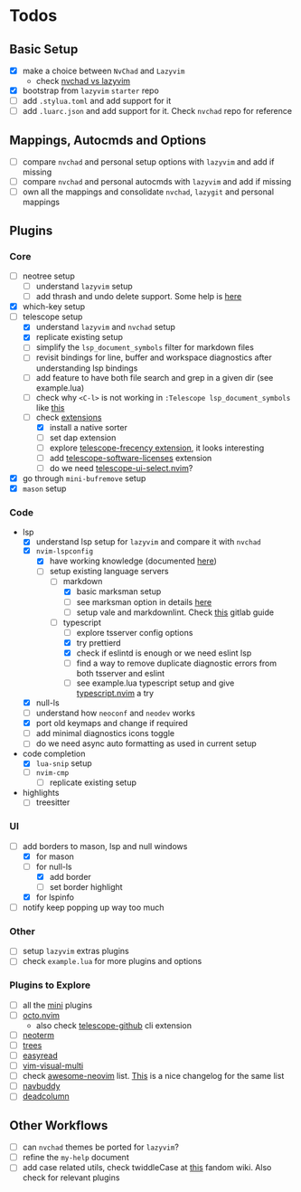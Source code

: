 # Todos

## Basic Setup

- [x] make a choice between `NvChad` and `Lazyvim`
  - check [nvchad vs lazyvim](./nvchad-vs-lazyvim.md)
- [x] bootstrap from `lazyvim` `starter` repo
- [ ] add `.stylua.toml` and add support for it
- [ ] add `.luarc.json` and add support for it. Check `nvchad` repo for reference

## Mappings, Autocmds and Options

- [ ] compare `nvchad` and personal setup options with `lazyvim` and add if missing
- [ ] compare `nvchad` and personal autocmds with `lazyvim` and add if missing
- [ ] own all the mappings and consolidate `nvchad`, `lazygit` and personal mappings

## Plugins

### Core

- [ ] neotree setup
  - [ ] understand `lazyvim` setup
  - [ ] add thrash and undo delete support. Some help is
        [here](https://github.com/nvim-neo-tree/neo-tree.nvim/issues/202)
- [x] which-key setup
- [ ] telescope setup
  - [x] understand `lazyvim` and `nvchad` setup
  - [x] replicate existing setup
  - [ ] simplify the `lsp_document_symbols` filter for markdown files
  - [ ] revisit bindings for line, buffer and workspace diagnostics after understanding lsp bindings
  - [ ] add feature to have both file search and grep in a given dir (see example.lua)
  - [ ] check why `<C-l>` is not working in `:Telescope lsp_document_symbols` like
        [this](https://user-images.githubusercontent.com/39233597/110256294-57385c00-7f98-11eb-86e9-9f647bb2a659.mp4)
  - [ ] check [extensions](https://github.com/nvim-telescope/telescope.nvim/wiki/Extensions)
    - [x] install a native sorter
    - [ ] set dap extension
    - [ ] explore [telescope-frecency extension](https://github.com/nvim-telescope/telescope-frecency.nvim), it looks
          interesting
    - [ ] add [telescope-software-licenses](https://github.com/chip/telescope-software-licenses.nvim) extension
    - [ ] do we need [telescope-ui-select.nvim](https://github.com/nvim-telescope/telescope-ui-select.nvim)?
- [x] go through `mini-bufremove` setup
- [x] `mason` setup

### Code

- lsp
  - [x] understand lsp setup for `lazyvim` and compare it with `nvchad`
  - [x] `nvim-lspconfig`
    - [x] have working knowledge (documented [here](./plugins/nvim-lspconfig.md))
    - [ ] setup existing language servers
      - [ ] markdown
        - [x] basic marksman setup
        - [ ] see marksman option in details [here](https://github.com/artempyanykh/marksman)
        - [ ] setup vale and markdownlint. Check
              [this](https://docs.gitlab.com/ee/development/documentation/testing.html#vale) gitlab guide
      - [ ] typescript
        - [ ] explore tsserver config options
        - [x] try prettierd
        - [x] check if eslintd is enough or we need eslint lsp
        - [ ] find a way to remove duplicate diagnostic errors from both tsserver and eslint
        - [ ] see example.lua typescript setup and give
              [typescript.nvim](https://github.com/jose-elias-alvarez/typescript.nvim) a try
  - [x] null-ls
  - [ ] understand how `neoconf` and `neodev` works
  - [x] port old keymaps and change if required
  - [ ] add minimal diagnostics icons toggle
  - [ ] do we need async auto formatting as used in current setup
- code completion
  - [x] `lua-snip` setup
  - [ ] `nvim-cmp`
    - [ ] replicate existing setup
- highlights
  - [ ] treesitter

### UI

- [ ] add borders to mason, lsp and null windows
  - [x] for mason
  - [ ] for null-ls
    - [x] add border
    - [ ] set border highlight
  - [x] for lspinfo
- [ ] notify keep popping up way too much

### Other

- [ ] setup `lazyvim` extras plugins
- [ ] check `example.lua` for more plugins and options

### Plugins to Explore

- [ ] all the [mini](https://github.com/echasnovski/mini.nvim) plugins
- [ ] [octo.nvim](https://github.com/pwntester/octo.nvim)
  - also check [telescope-github](https://github.com/nvim-telescope/telescope-github.nvim) cli extension
- [ ] [neoterm](https://github.com/kassio/neoterm)
- [ ] [trees](https://github.com/Wansmer/treesj)
- [ ] [easyread](https://github.com/JellyApple102/easyread.nvim)
- [ ] [vim-visual-multi](https://github.com/mg979/vim-visual-multi)
- [ ] check [awesome-neovim](https://github.com/rockerBOO/awesome-neovim) list.
      [This](https://www.trackawesomelist.com/2023/12/) is a nice changelog for the same list
- [ ] [navbuddy](https://github.com/SmiteshP/nvim-navbuddy)
- [ ] [deadcolumn](https://github.com/Bekaboo/deadcolumn.nvim)

## Other Workflows

- [ ] can `nvchad` themes be ported for `lazyvim`?
- [ ] refine the `my-help` document
- [ ] add case related utils, check twiddleCase at [this](https://vim.fandom.com/wiki/Switching_case_of_characters)
      fandom wiki. Also check for relevant plugins
